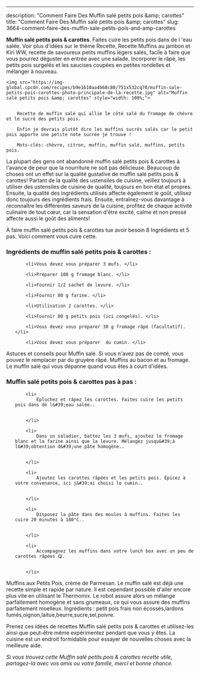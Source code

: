 ---
description: "Comment Faire Des Muffin salé petits pois &amp;amp; carottes"
title: "Comment Faire Des Muffin salé petits pois &amp;amp; carottes"
slug: 3664-comment-faire-des-muffin-sale-petits-pois-and-amp-carottes

<p>
	<strong>Muffin salé petits pois &amp; carottes</strong>. 
	Faites cuire les petits pois dans de l &#39;eau salée. Voir plus d&#39;idées sur le thème Recette, Recette Muffins au jambon et Kiri WW, recette de savoureux petits muffins légers salés, facile à faire que vous pourrez déguster en entrée avec une salade. Incorporer le râpé, les petits pois surgelés et les saucises coupées en petites rondelles et mélanger à nouveau.
</p>
<p>
	
	<img src="https://img-global.cpcdn.com/recipes/b9e1610aa4b68c80/751x532cq70/muffin-sale-petits-pois-carottes-photo-principale-de-la-recette.jpg" alt="Muffin salé petits pois &amp; carottes" style="width: 100%;">
	
	
		Recette de muffin salé qui allie le côté salé du fromage de chèvre et le sucré des petits pois.
	
		Enfin je devrais plutôt dire les muffins sucrés salés car le petit pois apporte une petite note sucrée je trouve !
	
		Mots-clés: chèvre, citron, muffin, muffin salé, muffins, petits pois.
	
</p>

La plupart des gens ont abandonné muffin salé petits pois &amp; carottes à l'avance de peur que la nourriture ne soit pas délicieuse. Beaucoup de choses ont un effet sur la qualité gustative de muffin salé petits pois &amp; carottes! Partant de la qualité des ustensiles de cuisine, veillez toujours à utiliser des ustensiles de cuisine de qualité, toujours en bon état et propres. Ensuite, la qualité des ingrédients utilisés affecte également le goût, utilisez donc toujours des ingrédients frais. Ensuite, entraînez-vous davantage à reconnaître les différentes saveurs de la cuisine, profitez de chaque activité culinaire de tout cœur, car la sensation d'être excité, calme et non pressé affecte aussi le goût des aliments!

<!--inarticleads1-->

À faire muffin salé petits pois &amp; carottes tue avoir besoin 8 Ingrédients et 5 pas. Voici comment vous cuire cette.

<h3>Ingrédients de muffin salé petits pois &amp; carottes :</h3>

<ol>
	
		<li>Vous devez vous préparer 3 œufs. </li>
	
		<li>Préparer 100 g fromage blanc. </li>
	
		<li>Fournir 1/2 sachet de levure. </li>
	
		<li>Fournir 80 g farine. </li>
	
		<li>Utilisation 2 carottes. </li>
	
		<li>Fournir 80 g petits pois (ici congelés). </li>
	
		<li>Vous devez vous préparer 30 g fromage râpé (facultatif). </li>
	
		<li>Vous devez vous préparer  du cumin. </li>
	
</ol>

Astuces et conseils pour Muffin salé. Si vous n&#39;avez pas de comté, vous pouvez le remplacer par du gruyère râpé. Muffins au bacon et au fromage. Le muffin salé qui vous dépanne quand vous êtes à court d&#39;idées. 

<!--inarticleads2-->

<h3>Muffin salé petits pois &amp; carottes pas à pas :</h3>

<ol>
	
		<li>
			Épluchez et râpez les carottes. Faites cuire les petits pois dans de l&#39;eau salée..
			
			
		</li>
	
		<li>
			Dans un saladier, battez les 3 œufs, ajoutez le fromage blanc et la farine ainsi que la levure. Mélangez jusqu&#39;à l&#39;obtention d&#39;une pâte homogène..
			
			
		</li>
	
		<li>
			Ajoutez les carottes râpées et les petits pois. Épicez à votre convenance, ici j&#39;ai choisi le cumin..
			
			
		</li>
	
		<li>
			Disposez la pâte dans des moules à muffins. Faites les cuire 20 minutes à 180°C..
			
			
		</li>
	
		<li>
			Accompagnez les muffins dans votre lunch box avec un peu de carottes râpées 😋.
			
			
		</li>
	
</ol>

Muffins aux Petits Pois, crème de Parmesan. Le muffin salé est déjà une recette simple et rapide par nature. Il est cependant possible d&#39;aller encore plus vite en utilisant le Thermomix. Le robot assure alors un mélange parfaitement homogène et sans grumeaux, ce qui vous assure des muffins parfaitement moelleux. Ingrédients : petit pois frais non écossés,lardons fumés,oignon,laitue,beurre,sucre,sel,poivre. 

<!--inarticleads1-->

<p>
Prenez ces idées de recettes Muffin salé petits pois &amp; carottes et utilisez-les ainsi que peut-être même expérimentez pendant que vous y êtes. La cuisine est un endroit formidable pour essayer de nouvelles choses avec la meilleure aide.
</p>

<p>
<i>Si vous trouvez cette Muffin salé petits pois &amp; carottes recette utile, partagez-la avec vos amis ou votre famille, merci et bonne chance.</i>
</p>
